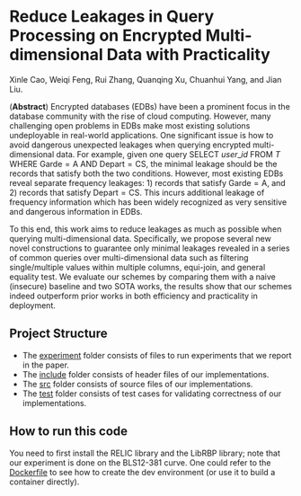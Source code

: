 # Reduce Leakages in Query Processing on Encrypted Multi-dimensional Data with Practicality

Xinle Cao, Weiqi Feng, Rui Zhang, Quanqing Xu, Chuanhui Yang, and Jian Liu.

(**Abstract**) Encrypted databases (EDBs) have been a prominent focus in the database community with the rise of cloud computing. However, many challenging open problems in EDBs make most existing solutions undeployable in real-world applications. One significant issue is how to avoid dangerous unexpected leakages when querying encrypted multi-dimensional data. For example, given one query SELECT $user\_id$ FROM $T$ WHERE $\mathsf{Garde}=\mathsf{A}$ AND $\mathsf{Depart}= \mathsf{CS}$, the minimal leakage should be the records that satisfy both the two conditions. However, most existing EDBs reveal separate frequency leakages: 1) records that satisfy $\mathsf{Garde}=\mathsf{A}$, and 2) records that satisfy $\mathsf{Depart} = \mathsf{CS}$. This incurs additional leakage of frequency information which has been widely recognized as very sensitive and dangerous information in EDBs.

To this end, this work aims to reduce leakages as much as possible when querying multi-dimensional data. Specifically, we propose several new novel constructions to guarantee only minimal leakages revealed in a series of common queries over multi-dimensional data such as filtering single/multiple values within multiple columns, equi-join, and general equality test. We evaluate our schemes by comparing them with a naive (insecure) baseline and two SOTA works, the results show that our schemes indeed outperform prior works in both efficiency and practicality in deployment.

## Project Structure

- The [experiment](experiment) folder consists of files to run experiments that we report in the paper.
- The [include](include) folder consists of header files of our implementations.
- The [src](src) folder consists of source files of our implementations. 
- The [test](test) folder consists of test cases for validating correctness of our implementations.

## How to run this code
You need to first install the RELIC library and the LibRBP library; note that our experiment is done on the BLS12-381 curve. One could refer to the [Dockerfile](Dockerfile) to see how to create the dev environment (or use it to build a container directly).
